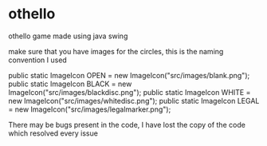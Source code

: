 # othello
othello game made using java swing

make sure that you have images for the circles, this is the naming convention I used

public static ImageIcon OPEN = new ImageIcon("src/images/blank.png");
public static ImageIcon BLACK = new ImageIcon("src/images/blackdisc.png");
public static ImageIcon WHITE = new ImageIcon("src/images/whitedisc.png");
public static ImageIcon LEGAL = new ImageIcon("src/images/legalmarker.png");

There may be bugs present in the code, I have lost the copy of the code which resolved every issue
